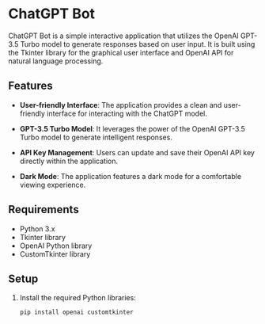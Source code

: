 # ChatGPT Bot

ChatGPT Bot is a simple interactive application that utilizes the OpenAI GPT-3.5 Turbo model to generate responses based on user input. It is built using the Tkinter library for the graphical user interface and OpenAI API for natural language processing.

## Features

- **User-friendly Interface**: The application provides a clean and user-friendly interface for interacting with the ChatGPT model.

- **GPT-3.5 Turbo Model**: It leverages the power of the OpenAI GPT-3.5 Turbo model to generate intelligent responses.

- **API Key Management**: Users can update and save their OpenAI API key directly within the application.

- **Dark Mode**: The application features a dark mode for a comfortable viewing experience.

## Requirements

- Python 3.x
- Tkinter library
- OpenAI Python library
- CustomTkinter library

## Setup

1. Install the required Python libraries:

   ```bash
   pip install openai customtkinter
